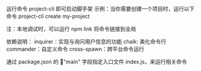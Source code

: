 运行命令 project-cli 即可启动脚手架
示例：当你需要创建一个项目时，运行以下命令
project-cli create my-project

注：本地调试时，可以运行 npm link 将命令链接到全局

依赖说明：
inquirer：实现与询问用户信息的功能
chalk: 美化命令行
commander：自定义命令
cross-spawn：跨平台命令运行

通过 package.json 的 "main" 字段指定入口文件 index.js，来运行相关命令
